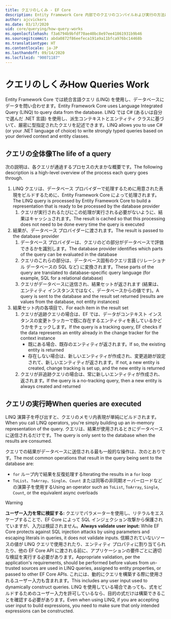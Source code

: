 ```yaml
---
title: クエリのしくみ - EF Core
description: Entity Framework Core 内部でのクエリのコンパイルおよび実行の方法に関する一般的な情報
author: ajcvickers
ms.date: 03/17/2020
uid: core/querying/how-query-works
ms.openlocfilehash: f3a6794b9bfdf70ae40bc8e97ee41861931b9b46
ms.sourcegitcommit: abda0872f86eefeca191a9a11bfca976bc14468b
ms.translationtype: HT
ms.contentlocale: ja-JP
ms.lasthandoff: 09/14/2020
ms.locfileid: "90071187"
---
```

# <a name="how-queries-work"></a><span data-ttu-id="0757f-103">クエリのしくみ</span><span class="sxs-lookup"><span data-stu-id="0757f-103">How Queries Work</span></span>

<span data-ttu-id="0757f-104">Entity Framework Core では統合言語クエリ (LINQ) を使用し、データベースにデータを問い合わせます。</span><span class="sxs-lookup"><span data-stu-id="0757f-104">Entity Framework Core uses Language Integrated Query (LINQ) to query data from the database.</span></span> <span data-ttu-id="0757f-105">LINQ では C# (あるいは自分で選んだ .NET 言語) を使用し、派生コンテキストとエンティティ クラスに基づいて、厳密に型指定されたクエリを記述できます。</span><span class="sxs-lookup"><span data-stu-id="0757f-105">LINQ allows you to use C# (or your .NET language of choice) to write strongly typed queries based on your derived context and entity classes.</span></span>

## <a name="the-life-of-a-query"></a><span data-ttu-id="0757f-106">クエリの全体像</span><span class="sxs-lookup"><span data-stu-id="0757f-106">The life of a query</span></span>

<span data-ttu-id="0757f-107">次の説明は、各クエリが通過するプロセスの大まかな概要です。</span><span class="sxs-lookup"><span data-stu-id="0757f-107">The following description is a high-level overview of the process each query goes through.</span></span>

1. <span data-ttu-id="0757f-108">LINQ クエリは、データベース プロバイダーで処理するために用意された表現をビルドするために、Entity Framework Core によって処理されます。</span><span class="sxs-lookup"><span data-stu-id="0757f-108">The LINQ query is processed by Entity Framework Core to build a representation that is ready to be processed by the database provider</span></span>
   1. <span data-ttu-id="0757f-109">クエリが実行されるたびにこの処理が実行される必要がないように、結果はキャッシュされます。</span><span class="sxs-lookup"><span data-stu-id="0757f-109">The result is cached so that this processing does not need to be done every time the query is executed</span></span>
2. <span data-ttu-id="0757f-110">結果が、データベース プロバイダーに渡されます。</span><span class="sxs-lookup"><span data-stu-id="0757f-110">The result is passed to the database provider</span></span>
   1. <span data-ttu-id="0757f-111">データベース プロバイダーは、クエリのどの部分がデータベースで評価できるかを識別します。</span><span class="sxs-lookup"><span data-stu-id="0757f-111">The database provider identifies which parts of the query can be evaluated in the database</span></span>
   2. <span data-ttu-id="0757f-112">クエリのこれらの部分は、データベース固有のクエリ言語 (リレーショナル データベースの SQL など) に変換されます。</span><span class="sxs-lookup"><span data-stu-id="0757f-112">These parts of the query are translated to database-specific query language (for example, SQL for a relational database)</span></span>
   3. <span data-ttu-id="0757f-113">クエリがデータべースに送信され、結果セットが返されます (結果は、エンティティ インスタンスではなく、データベースからの値です)。</span><span class="sxs-lookup"><span data-stu-id="0757f-113">A query is sent to the database and the result set returned (results are values from the database, not entity instances)</span></span>
3. <span data-ttu-id="0757f-114">結果セット内の各項目で、</span><span class="sxs-lookup"><span data-stu-id="0757f-114">For each item in the result set</span></span>
   1. <span data-ttu-id="0757f-115">クエリが追跡クエリの場合は、EF では、データがコンテキスト インスタンスの変更トラッカーで既に存在するエンティティを表しているかどうかをチェックします。</span><span class="sxs-lookup"><span data-stu-id="0757f-115">If the query is a tracking query, EF checks if the data represents an entity already in the change tracker for the context instance</span></span>
      * <span data-ttu-id="0757f-116">既にある場合、既存のエンティティが返されます。</span><span class="sxs-lookup"><span data-stu-id="0757f-116">If so, the existing entity is returned</span></span>
      * <span data-ttu-id="0757f-117">存在しない場合は、新しいエンティティが作成され、変更追跡が設定されて、新しいエンティティが返されます。</span><span class="sxs-lookup"><span data-stu-id="0757f-117">If not, a new entity is created, change tracking is set up, and the new entity is returned</span></span>
   2. <span data-ttu-id="0757f-118">クエリが非追跡クエリの場合は、常に新しいエンティティが作成され、返されます。</span><span class="sxs-lookup"><span data-stu-id="0757f-118">If the query is a no-tracking query, then a new entity is always created and returned</span></span>

## <a name="when-queries-are-executed"></a><span data-ttu-id="0757f-119">クエリの実行時</span><span class="sxs-lookup"><span data-stu-id="0757f-119">When queries are executed</span></span>

<span data-ttu-id="0757f-120">LINQ 演算子を呼び出すと、クエリのメモリ内表現が単純にビルドされます。</span><span class="sxs-lookup"><span data-stu-id="0757f-120">When you call LINQ operators, you're simply building up an in-memory representation of the query.</span></span> <span data-ttu-id="0757f-121">クエリは、結果が使用されるときにデータベースに送信されるだけです。</span><span class="sxs-lookup"><span data-stu-id="0757f-121">The query is only sent to the database when the results are consumed.</span></span>

<span data-ttu-id="0757f-122">クエリでの結果がデータベースに送信される最も一般的な操作は、次のとおりです。</span><span class="sxs-lookup"><span data-stu-id="0757f-122">The most common operations that result in the query being sent to the database are:</span></span>

* <span data-ttu-id="0757f-123">`for` ループ内で結果を反復処理する</span><span class="sxs-lookup"><span data-stu-id="0757f-123">Iterating the results in a `for` loop</span></span>
* <span data-ttu-id="0757f-124">`ToList`、`ToArray`、`Single`、`Count` または同等の非同期オーバーロードなどの演算子を使用する</span><span class="sxs-lookup"><span data-stu-id="0757f-124">Using an operator such as `ToList`, `ToArray`, `Single`, `Count`, or the equivalent async overloads</span></span>

> [!WARNING]  
> <span data-ttu-id="0757f-125">**ユーザー入力を常に検証する:** クエリでパラメーターを使用し、リテラルをエスケープすることで、EF Core によって SQL インジェクション攻撃から保護されていますが、入力は検証されません。</span><span class="sxs-lookup"><span data-stu-id="0757f-125">**Always validate user input:** While EF Core protects against SQL injection attacks by using parameters and escaping literals in queries, it does not validate inputs.</span></span> <span data-ttu-id="0757f-126">信頼されていないソースの値が LINQ クエリで使用されたり、エンティティ プロパティに割り当てられたり、他の EF Core API に渡される前に、アプリケーションの要件ごとに適切な検証を実行する必要があります。</span><span class="sxs-lookup"><span data-stu-id="0757f-126">Appropriate validation, per the application's requirements, should be performed before values from un-trusted sources are used in LINQ queries, assigned to entity properties, or passed to other EF Core APIs.</span></span> <span data-ttu-id="0757f-127">これには、動的にクエリを構築する際に使用されるユーザー入力も含まれます。</span><span class="sxs-lookup"><span data-stu-id="0757f-127">This includes any user input used to dynamically construct queries.</span></span> <span data-ttu-id="0757f-128">LINQ を使用している場合であっても、式をビルドするためのユーザー入力を許可しているなら、目的の式だけは構築できることを確認する必要があります。</span><span class="sxs-lookup"><span data-stu-id="0757f-128">Even when using LINQ, if you are accepting user input to build expressions, you need to make sure that only intended expressions can be constructed.</span></span>
